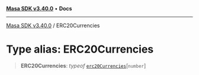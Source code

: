 [**Masa SDK v3.40.0**](../README.md) • **Docs**

***

[Masa SDK v3.40.0](../globals.md) / ERC20Currencies

# Type alias: ERC20Currencies

> **ERC20Currencies**: *typeof* [`erc20Currencies`](../variables/erc20Currencies.md)\[`number`\]
